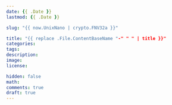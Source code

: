 ```yaml
---
date: {{ .Date }}
lastmod: {{ .Date }}

slug: "{{ now.UnixNano | crypto.FNV32a }}"

title: "{{ replace .File.ContentBaseName "-" " " | title }}"
categories:
tags:
description:
image:
license:

hidden: false
math:
comments: true
draft: true
---
```


